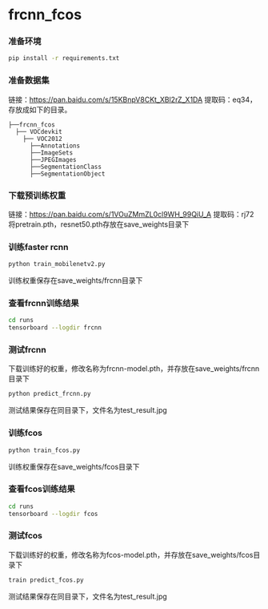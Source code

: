 # frcnn_fcos
### 准备环境
```bash
pip install -r requirements.txt
```

### 准备数据集
链接：https://pan.baidu.com/s/15KBnpV8CKt_XBl2rZ_X1DA 提取码：eq34，存放成如下的目录。
```
├──frcnn_fcos
  ├── VOCdevkit
    ├── VOC2012
      ├──Annotations
      ├──ImageSets
      ├──JPEGImages
      ├──SegmentationClass
      ├──SegmentationObject
```

### 下载预训练权重
链接：https://pan.baidu.com/s/1VOuZMmZL0cl9WH_99QiU_A 提取码：rj72 将pretrain.pth，resnet50.pth存放在save_weights目录下

### 训练faster rcnn
```bash
python train_mobilenetv2.py
```
训练权重保存在save_weights/frcnn目录下

### 查看frcnn训练结果
```bash
cd runs
tensorboard --logdir frcnn
```

### 测试frcnn
下载训练好的权重，修改名称为frcnn-model.pth，并存放在save_weights/frcnn目录下
```bash
python predict_frcnn.py
```
测试结果保存在同目录下，文件名为test_result.jpg


### 训练fcos
```bash
python train_fcos.py
```
训练权重保存在save_weights/fcos目录下

### 查看fcos训练结果
```bash
cd runs
tensorboard --logdir fcos
```

### 测试fcos
下载训练好的权重，修改名称为fcos-model.pth，并存放在save_weights/fcos目录下
```bash
train predict_fcos.py
```
测试结果保存在同目录下，文件名为test_result.jpg
